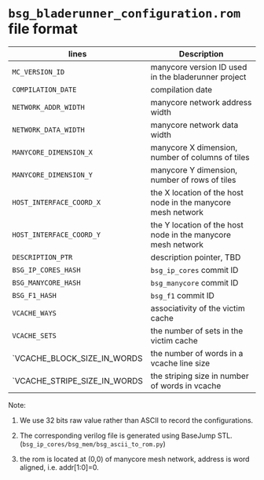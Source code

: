 # `bsg_bladerunner_configuration.rom` file format

| lines                        | Description |
| ---------------------        | ----------- |
| `MC_VERSION_ID`              | manycore version ID used in the bladerunner project |
| `COMPILATION_DATE`           | compilation date|
| `NETWORK_ADDR_WIDTH`         | manycore network address width |
| `NETWORK_DATA_WIDTH`         | manycore network data width |
| `MANYCORE_DIMENSION_X`       | manycore X dimension, number of columns of tiles |
| `MANYCORE_DIMENSION_Y`       | manycore Y dimension, number of rows of tiles |
| `HOST_INTERFACE_COORD_X`     | the X location of the host node in the manycore mesh network |
| `HOST_INTERFACE_COORD_Y`     | the Y location of the host node in the manycore mesh network |
| `DESCRIPTION_PTR`            | description pointer, TBD |
| `BSG_IP_CORES_HASH`          | `bsg_ip_cores` commit ID |
| `BSG_MANYCORE_HASH`          | `bsg_manycore` commit ID |
| `BSG_F1_HASH`                | `bsg_f1` commit ID |
| `VCACHE_WAYS`                | associativity of the victim cache |
| `VCACHE_SETS`                | the number of sets in the victim cache |
| `VCACHE_BLOCK_SIZE_IN_WORDS  | the number of words in a vcache line size |
| `VCACHE_STRIPE_SIZE_IN_WORDS | the striping size in number of words in vcache |


Note: 

1) We use 32 bits raw value rather than ASCII to record the configurations.

2) The corresponding verilog file is generated using BaseJump STL. (`bsg_ip_cores/bsg_mem/bsg_ascii_to_rom.py`)

3) the rom is located at (0,0) of manycore mesh network, address is word aligned, i.e. addr[1:0]=0.
